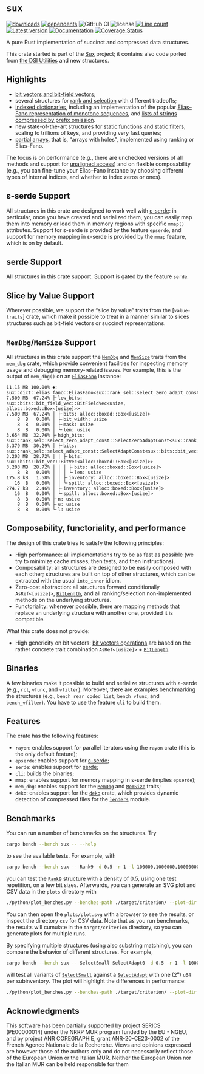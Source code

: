 # `sux`

[![downloads](https://img.shields.io/crates/d/sux)](https://crates.io/crates/sux)
[![dependents](https://img.shields.io/librariesio/dependents/cargo/sux)](https://crates.io/crates/sux/reverse_dependencies)
![GitHub CI](https://github.com/vigna/sux-rs/actions/workflows/rust.yml/badge.svg)
![license](https://img.shields.io/crates/l/sux)
[![Line count](https://tokei.rs/b1/github/vigna/sux-rs?type=Rust,Python)](https://github.com/vigna/sux-rs)
[![Latest version](https://img.shields.io/crates/v/sux.svg)](https://crates.io/crates/sux)
[![Documentation](https://docs.rs/sux/badge.svg)](https://docs.rs/sux)
[![Coverage Status](https://coveralls.io/repos/github/vigna/sux-rs/badge.svg?branch=main)](https://coveralls.io/github/vigna/sux-rs?branch=main)

A pure Rust implementation of succinct and compressed data structures.

This crate started is part of the [Sux] project; it contains also code ported
from [the DSI Utilities] and new structures.

## Highlights

- [bit vectors and bit-field vectors];
- several structures for [rank and selection] with different tradeoffs;
- [indexed dictionaries], including an implementation of the popular [Elias–Fano
  representation of monotone sequences], and [lists of strings compressed by
  prefix omission].
- new state-of-the-art structures for [static functions] and [static filters],
  scaling to trillions of keys, and providing very fast queries;
- [partial arrays], that is, “arrays with holes”, implemented using ranking or
  Elias–Fano.

The focus is on performance (e.g., there are unchecked versions of all methods
and support for [unaligned access]) and on flexible composability (e.g., you can
fine-tune your Elias–Fano instance by choosing different types of internal
indices, and whether to index zeros or ones).

## ε-serde Support

All structures in this crate are designed to work well with [ε-serde]: in
particular, once you have created and serialized them, you can easily map them
into memory or load them in memory regions with specific `mmap()` attributes.
Support for ε-serde is provided by the feature `epserde`, and support for
memory mapping in ε-serde is provided by the `mmap` feature, which is on by
default.

## serde Support

All structures in this crate support. Support is gated by the feature `serde`.

## Slice by Value Support

Wherever possible, we support the “slice by value” traits from the
[`value-traits`] crate, which make it possible to treat in a manner similar to
slices structures such as bit-field vectors or succinct representations.

## `MemDbg`/`MemSize` Support

All structures in this crate support the [`MemDbg`] and [`MemSize`] traits from
the [`mem_dbg`] crate, which provide convenient facilities for inspecting memory
usage and debugging memory-related issues. For example, this is the output of
`mem_dbg()` on an [`EliasFano`] instance:

```text
11.15 MB 100.00% ⏺: sux::dict::elias_fano::EliasFano<sux::rank_sel::select_zero_adapt_const::SelectZeroAdaptConst<sux::rank_sel::select_adapt_const::SelectAdaptConst<sux::bits::bit_vec::BitVec<alloc::boxed::Box<[usize]>>>>>
7.500 MB  67.24% ├╴low_bits: sux::bits::bit_field_vec::BitFieldVec<usize, alloc::boxed::Box<[usize]>>
7.500 MB  67.24% │ ├╴bits: alloc::boxed::Box<[usize]>
    8  B   0.00% │ ├╴bit_width: usize
    8  B   0.00% │ ├╴mask: usize
    8  B   0.00% │ ╰╴len: usize
3.654 MB  32.76% ├╴high_bits: sux::rank_sel::select_zero_adapt_const::SelectZeroAdaptConst<sux::rank_sel::select_adapt_const::SelectAdaptConst<sux::bits::bit_vec::BitVec<alloc::boxed::Box<[usize]>>>>
3.379 MB  30.29% │ ├╴bits: sux::rank_sel::select_adapt_const::SelectAdaptConst<sux::bits::bit_vec::BitVec<alloc::boxed::Box<[usize]>>>
3.203 MB  28.72% │ │ ├╴bits: sux::bits::bit_vec::BitVec<alloc::boxed::Box<[usize]>>
3.203 MB  28.72% │ │ │ ├╴bits: alloc::boxed::Box<[usize]>
    8  B   0.00% │ │ │ ╰╴len: usize
175.8 kB   1.58% │ │ ├╴inventory: alloc::boxed::Box<[usize]>
   16  B   0.00% │ │ ╰╴spill: alloc::boxed::Box<[usize]>
274.7 kB   2.46% │ ├╴inventory: alloc::boxed::Box<[usize]>
   16  B   0.00% │ ╰╴spill: alloc::boxed::Box<[usize]>
    8  B   0.00% ├╴n: usize
    8  B   0.00% ├╴u: usize
    8  B   0.00% ╰╴l: usize
```

## Composability, functoriality, and performance

The design of this crate tries to satisfy the following principles:

- High performance: all implementations try to be as fast as possible (we
  try to minimize cache misses, then tests, and then instructions).
- Composability: all structures are designed to be easily composed with each
  other; structures are built on top of other structures, which
  can be extracted with the usual `into_inner` idiom.
- Zero-cost abstraction: all structures forward conditionally
  `AsRef<[usize]>`, [`BitLength`], and all ranking/selection non-implemented
  methods on the underlying structures.
- Functoriality: whenever possible, there are mapping methods that replace an
  underlying structure with another one, provided it is compatible.

What this crate does not provide:

- High genericity on bit vectors: [bit vectors operations] are based on the
  rather concrete trait combination `AsRef<[usize]>` + [`BitLength`].

## Binaries

A few binaries make it possible to build and serialize structures with ε-serde
(e.g., `rcl`, `vfunc`, and `vfilter`). Moreover, there are examples benchmarking
the structures (e.g., `bench_rear_coded_list`, `bench_vfunc`, and
`bench_vfilter`). You have to use the feature `cli` to build them.

## Features

The crate has the following features:

- `rayon`: enables support for parallel iterators using the `rayon` crate (this
  is the only default feature);
- `epserde`: enables support for [ε-serde];
- `serde`: enables support for [serde];
- `cli`: builds the binaries;
- `mmap`: enables support for memory mapping in ε-serde (implies `epserde`);
- `mem_dbg`: enables support for the [`MemDbg`] and [`MemSize`] traits;
- `deko`: enables support for the [`deko`] crate, which provides dynamic
  detection of compressed files for the [`lenders`] module.

## Benchmarks

You can run a number of benchmarks on the structures. Try

```bash
cargo bench --bench sux -- --help
```

to see the available tests. For example, with

```bash
cargo bench --bench sux -- Rank9 -d 0.5 -r 1 -l 100000,1000000,10000000
```

you can test the [`Rank9`] structure with a density of 0.5, using one test
repetition, on a few bit sizes. Afterwards, you can generate an SVG plot and CSV
data in the `plots` directory with

```bash
./python/plot_benches.py --benches-path ./target/criterion/ --plot-dir plots
```

You can then open the `plots/plot.svg` with a browser to see the results, or
inspect the directory `csv` for CSV data. Note that as you run benchmarks, the
results will cumulate in the `target/criterion` directory, so you can generate
plots for multiple runs.

By specifying multiple structures (using also substring matching), you can
compare the behavior of different structures. For example,

```bash
cargo bench --bench sux -- SelectSmall SelectAdapt0 -d 0.5 -r 1 -l 100000,1000000,10000000
```

will test all variants of [`SelectSmall`] against a [`SelectAdapt`] with one (2⁰)
`u64` per subinventory. The plot will highlight the differences in performance:

```bash
./python/plot_benches.py --benches-path ./target/criterion/ --plot-dir plots
```

## Acknowledgments

This software has been partially supported by project SERICS (PE00000014) under
the NRRP MUR program funded by the EU - NGEU, and by project ANR COREGRAPHIE,
grant ANR-20-CE23-0002 of the French Agence Nationale de la Recherche. Views and
opinions expressed are however those of the authors only and do not necessarily
reflect those of the European Union or the Italian MUR. Neither the European
Union nor the Italian MUR can be held responsible for them

[bit vectors and bit-field vectors]: <https://docs.rs/sux/latest/sux/bits/index.html>
[rank and selection]: <https://docs.rs/sux/latest/sux/rank_sel/index.html>
[indexed dictionaries]: <https://docs.rs/sux/latest/sux/traits/indexed_dict/index.html>
[`EliasFano`]: <https://docs.rs/sux/latest/sux/dict/elias_fano/struct.EliasFano.html>
[ε-serde]: <https://crates.io/crates/epserde>
[`MemDbg`]: <https://docs.rs/mem_dbg/latest/mem_dbg/trait.MemDbg.html>
[`MemSize`]: <https://docs.rs/mem_dbg/latest/mem_dbg/trait.MemSize.html>
[`mem_dbg`]: <https://crates.io/crates/mem_dbg>
[Elias–Fano representation of monotone sequences]: <https://docs.rs/sux/latest/sux/dict/elias_fano/struct.EliasFano.html>
[lists of strings compressed by prefix omission]: <https://docs.rs/sux/latest/sux/dict/rear_coded_list/>
[Sux]: <https://sux.di.unimi.it/>
[the DSI Utilities]: <https://dsiutils.di.unimi.it/>
[`BitLength`]: <https://docs.rs/sux/latest/sux/traits/rank_sel/trait.BitLength.html>
[`Rank9`]: <https://docs.rs/sux/latest/sux/rank_sel/struct.Rank9.html>
[`SelectSmall`]: <https://docs.rs/sux/latest/sux/rank_sel/struct.SelectSmall.html>
[`SelectAdapt`]: <https://docs.rs/sux/latest/sux/rank_sel/struct.SelectAdapt.html>
[static functions]: <https://docs.rs/sux/latest/sux/func/vfunc/struct.VFunc.html>
[static filters]: <https://docs.rs/sux/latest/sux/dict/vfilter/struct.VFilter.html>
[Partial arrays]: <https://docs.rs/sux/latest/sux/array/struct.PartialArray.html>
[bit vectors operations]: <https://docs.rs/sux/latest/sux/traits/bit_vec_ops/index.html>
[unaligned access]: <https://docs.rs/sux/latest/sux/bits/bit_field_vec/struct.BitFieldVec.html#method.get_unaligned>
[value-traits]: <https://crates.io/crates/value-traits>
[serde]: <https://crates.io/crates/serde>
[`deko`]: <https://crates.io/crates/deko>
[`lenders`]: <https://docs.rs/sux/latest/sux/utils/lenders/>
